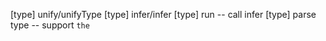 [type] unify/unifyType
[type] infer/infer
[type] run -- call infer
[type] parse type -- support `the`
